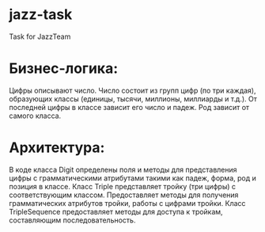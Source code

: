 # jazz-task
Task for JazzTeam

# Бизнес-логика:
Цифры описывают число. Число состоит из групп цифр (по три каждая), образующих классы (единицы, тысячи, миллионы, миллиарды и т.д.).
От последней цифры в  классе зависит его число и падеж. Род зависит от самого класса.

# Архитектура:
В коде класса Digit определены поля и методы для представления цифры с грамматическими атрибутами такими как падеж, форма, род и позиция в классе.
Класс Triple представляет тройку (три цифры) с соответствующим классом. Предоставляет методы для получения грамматических атрибутов тройки, работы с цифрами тройки.
Класс TripleSequence предоставляет методы для доступа к тройкам, составляющим последовательность.

